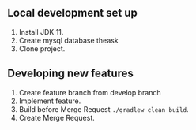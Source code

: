 ## Local development set up

1. Install JDK 11.
2. Create mysql database theask
3. Clone project.

## Developing new features

1. Create feature branch from develop branch
2. Implement feature.
3. Build before Merge Request `./gradlew clean build`.
4. Create Merge Request.
